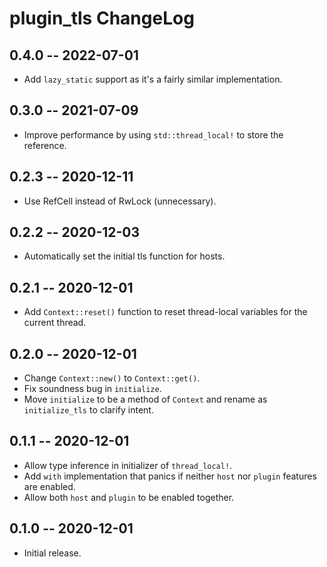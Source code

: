 # plugin_tls ChangeLog

## 0.4.0  -- 2022-07-01
* Add `lazy_static` support as it's a fairly similar implementation.

## 0.3.0  -- 2021-07-09
* Improve performance by using `std::thread_local!` to store the reference.

## 0.2.3  -- 2020-12-11
* Use RefCell instead of RwLock (unnecessary).

## 0.2.2  -- 2020-12-03
* Automatically set the initial tls function for hosts.

## 0.2.1  -- 2020-12-01
* Add `Context::reset()` function to reset thread-local variables for the
  current thread.

## 0.2.0  -- 2020-12-01
* Change `Context::new()` to `Context::get()`.
* Fix soundness bug in `initialize`.
* Move `initialize` to be a method of `Context` and rename as `initialize_tls`
  to clarify intent.

## 0.1.1  -- 2020-12-01
* Allow type inference in initializer of `thread_local!`.
* Add `with` implementation that panics if neither `host` nor `plugin` features
  are enabled.
* Allow both `host` and `plugin` to be enabled together.

## 0.1.0  -- 2020-12-01
* Initial release.
